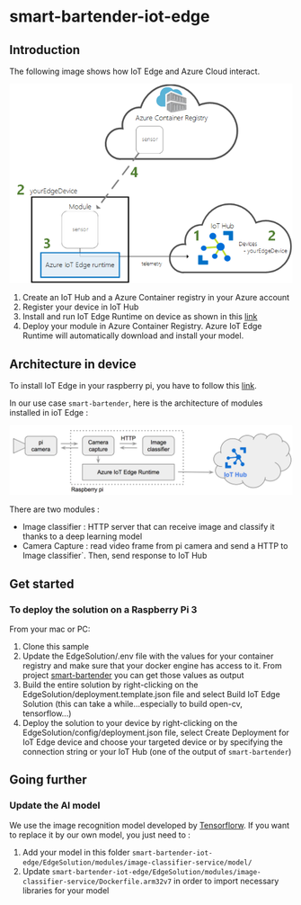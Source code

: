 # smart-bartender-iot-edge

## Introduction

The following image shows how IoT Edge and Azure Cloud interact.

![IoT Edge deployment](img/iot-edge-deployment.png)

1) Create an IoT Hub and a Azure Container registry in your Azure account
2) Register your device in IoT Hub
3) Install and run IoT Edge Runtime on device as shown in this [link](https://docs.microsoft.com/en-us/azure/iot-edge/how-to-install-iot-edge-linux)
4) Deploy your module in Azure Container Registry. Azure IoT Edge Runtime will automatically download and install your model.

## Architecture in device

To install IoT Edge in your raspberry pi, you have to follow this [link](https://docs.microsoft.com/en-us/azure/iot-edge/how-to-install-iot-edge-linux).

In our use case `smart-bartender`, here is the architecture of modules installed in ioT Edge : 

![Iot Architecture](img/architecture-iot-edge.png)

There are two modules :

- Image classifier : HTTP server that can receive image and classify it thanks to a deep learning model
- Camera Capture : read video frame from pi camera and send a HTTP to Image classifier`. Then, send response to IoT Hub

## Get started

### To deploy the solution on a Raspberry Pi 3

From your mac or PC:

1) Clone this sample
2) Update the EdgeSolution/.env file with the values for your container registry and make sure that your docker engine has access to it.
From project [smart-bartender](https://github.com/xebia-france/smart-bartender.git) you can get those values as output
3) Build the entire solution by right-clicking on the EdgeSolution/deployment.template.json file and select Build IoT Edge Solution (this can take a while...especially to build open-cv, tensorflow...)
4) Deploy the solution to your device by right-clicking on the EdgeSolution/config/deployment.json file, select Create Deployment for IoT Edge device and choose your targeted device or by specifying the connection string or your IoT Hub (one of the output of `smart-bartender`)

## Going further

### Update the AI model

We use the image recognition model developed by [Tensorflorw](https://www.tensorflow.org/tutorials/images/image_recognition).
If you want to replace it by our own model, you just need to : 

1) Add your model in this folder `smart-bartender-iot-edge/EdgeSolution/modules/image-classifier-service/model/`
2) Update `smart-bartender-iot-edge/EdgeSolution/modules/image-classifier-service/Dockerfile.arm32v7` in order to import necessary libraries for your model
